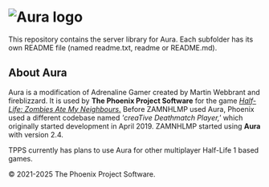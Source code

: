 # ![Aura logo](aura.png "Aura logo")

This repository contains the server library for Aura. Each subfolder has its own README file
(named readme.txt, readme or README.md).

## About Aura
Aura is a modification of Adrenaline Gamer created by Martin Webbrant and fireblizzard. It is
used by **The Phoenix Project Software** for the game [*Half-Life: Zombies Ate My Neighbours.*](https://moddb.com/mods/zamnhlmp)
Before ZAMNHLMP used Aura, Phoenix used a different codebase named *'creaTive Deathmatch Player,'*
which originally started development in April 2019. ZAMNHLMP started using **Aura** with version 2.4.

TPPS currently has plans to use Aura for other multiplayer Half-Life 1 based games.

© 2021-2025 The Phoenix Project Software.